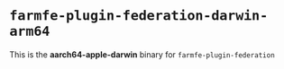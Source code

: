 # `farmfe-plugin-federation-darwin-arm64`

This is the **aarch64-apple-darwin** binary for `farmfe-plugin-federation`

